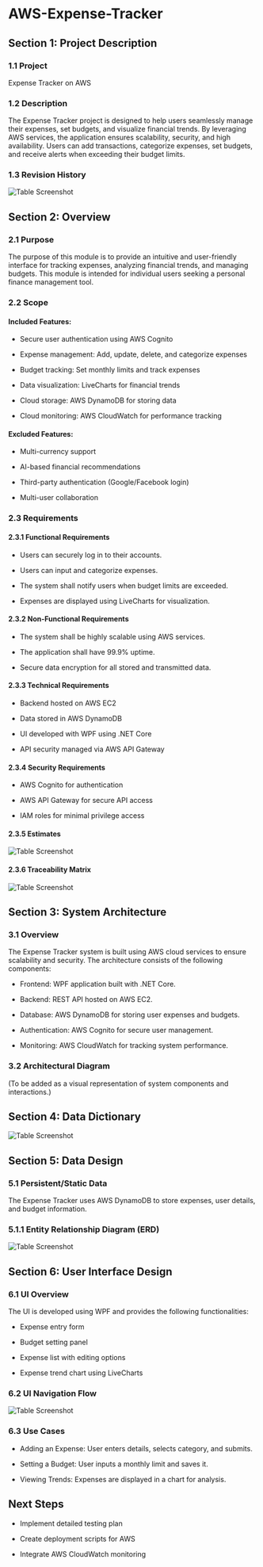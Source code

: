 # AWS-Expense-Tracker  

## Section 1: Project Description

### 1.1 Project

Expense Tracker on AWS

### 1.2 Description

The Expense Tracker project is designed to help users seamlessly manage their expenses, set budgets, and visualize financial trends. By leveraging AWS services, the application ensures scalability, security, and high availability. Users can add transactions, categorize expenses, set budgets, and receive alerts when exceeding their budget limits.

### 1.3 Revision History
![Table Screenshot](Revision-Hestory.png)

## Section 2: Overview

### 2.1 Purpose

The purpose of this module is to provide an intuitive and user-friendly interface for tracking expenses, analyzing financial trends, and managing budgets. This module is intended for individual users seeking a personal finance management tool.

### 2.2 Scope

#### Included Features:

- Secure user authentication using AWS Cognito

- Expense management: Add, update, delete, and categorize expenses

- Budget tracking: Set monthly limits and track expenses

- Data visualization: LiveCharts for financial trends

- Cloud storage: AWS DynamoDB for storing data

- Cloud monitoring: AWS CloudWatch for performance tracking

#### Excluded Features:

- Multi-currency support

- AI-based financial recommendations

- Third-party authentication (Google/Facebook login)

- Multi-user collaboration


### 2.3 Requirements

#### 2.3.1 Functional Requirements

- Users can securely log in to their accounts.

- Users can input and categorize expenses.

- The system shall notify users when budget limits are exceeded.

- Expenses are displayed using LiveCharts for visualization.


#### 2.3.2 Non-Functional Requirements

- The system shall be highly scalable using AWS services.

- The application shall have 99.9% uptime.

- Secure data encryption for all stored and transmitted data.


#### 2.3.3 Technical Requirements

- Backend hosted on AWS EC2

- Data stored in AWS DynamoDB

- UI developed with WPF using .NET Core

- API security managed via AWS API Gateway


#### 2.3.4 Security Requirements

- AWS Cognito for authentication

- AWS API Gateway for secure API access

- IAM roles for minimal privilege access


#### 2.3.5 Estimates

![Table Screenshot](Estimate.png)

#### 2.3.6 Traceability Matrix

![Table Screenshot](TraceabilityMatrix.png)


## Section 3: System Architecture

### 3.1 Overview

The Expense Tracker system is built using AWS cloud services to ensure scalability and security. The architecture consists of the following components:

- Frontend: WPF application built with .NET Core.

- Backend: REST API hosted on AWS EC2.

- Database: AWS DynamoDB for storing user expenses and budgets.

- Authentication: AWS Cognito for secure user management.

- Monitoring: AWS CloudWatch for tracking system performance.


### 3.2 Architectural Diagram

(To be added as a visual representation of system components and interactions.)

## Section 4: Data Dictionary

![Table Screenshot](DataDictionary.png)


## Section 5: Data Design

### 5.1 Persistent/Static Data

The Expense Tracker uses AWS DynamoDB to store expenses, user details, and budget information.


### 5.1.1 Entity Relationship Diagram (ERD)

![Table Screenshot](EntityDiagram.png)



## Section 6: User Interface Design

### 6.1 UI Overview

The UI is developed using WPF and provides the following functionalities:

- Expense entry form

- Budget setting panel

- Expense list with editing options

- Expense trend chart using LiveCharts


### 6.2 UI Navigation Flow

![Table Screenshot](NavigationDiagram.png)



### 6.3 Use Cases

- Adding an Expense: User enters details, selects category, and submits.

- Setting a Budget: User inputs a monthly limit and saves it.

- Viewing Trends: Expenses are displayed in a chart for analysis.


## Next Steps

- Implement detailed testing plan

- Create deployment scripts for AWS

- Integrate AWS CloudWatch monitoring





